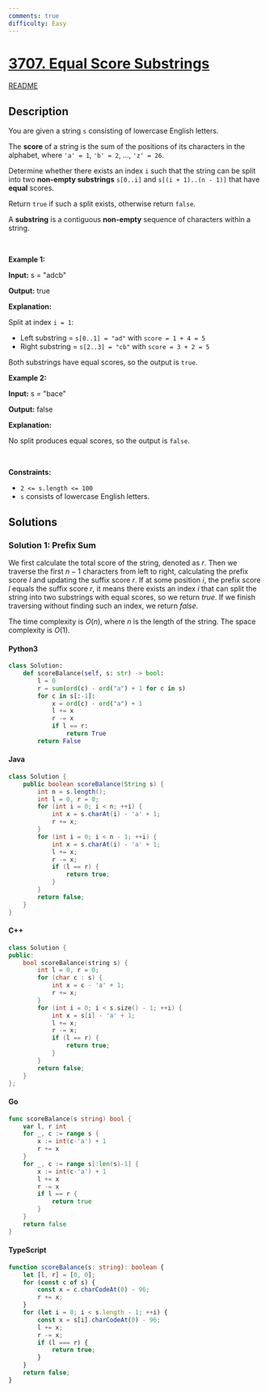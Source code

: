 ```yaml
---
comments: true
difficulty: Easy
---
```


<!-- problem:start -->

# [3707. Equal Score Substrings](https://leetcode.com/problems/equal-score-substrings)

[README](/solution/3700-3799/3707.Equal%20Score%20Substrings/README.md)

## Description

<!-- description:start -->

<p>You are given a string <code>s</code> consisting of lowercase English letters.</p>

<p>The <strong>score</strong> of a string is the sum of the positions of its characters in the alphabet, where <code>&#39;a&#39; = 1</code>, <code>&#39;b&#39; = 2</code>, ..., <code>&#39;z&#39; = 26</code>.</p>

<p>Determine whether there exists an index <code>i</code> such that the string can be split into two <strong>non-empty substrings</strong> <code>s[0..i]</code> and <code>s[(i + 1)..(n - 1)]</code> that have <strong>equal</strong> scores.</p>

<p>Return <code>true</code> if such a split exists, otherwise return <code>false</code>.</p>
A <strong>substring</strong> is a contiguous <b>non-empty</b> sequence of characters within a string.
<p>&nbsp;</p>
<p><strong class="example">Example 1:</strong></p>

<div class="example-block">
<p><strong>Input:</strong> <span class="example-io">s = &quot;adcb&quot;</span></p>

<p><strong>Output:</strong> <span class="example-io">true</span></p>

<p><strong>Explanation:</strong></p>

<p>Split at index <code>i = 1</code>:</p>

<ul>
	<li>Left substring = <code>s[0..1] = &quot;ad&quot;</code> with <code>score = 1 + 4 = 5</code></li>
	<li>Right substring = <code>s[2..3] = &quot;cb&quot;</code> with <code>score = 3 + 2 = 5</code></li>
</ul>

<p>Both substrings have equal scores, so the output is <code>true</code>.</p>
</div>

<p><strong class="example">Example 2:</strong></p>

<div class="example-block">
<p><strong>Input:</strong> <span class="example-io">s = &quot;bace&quot;</span></p>

<p><strong>Output:</strong> <span class="example-io">false</span></p>

<p><strong>Explanation:​​​​​​</strong></p>

<p><strong>​​​​​​​</strong>No split produces equal scores, so the output is <code>false</code>.</p>
</div>

<p>&nbsp;</p>
<p><strong>Constraints:</strong></p>

<ul>
	<li><code>2 &lt;= s.length &lt;= 100</code></li>
	<li><code>s</code> consists of lowercase English letters.</li>
</ul>

<!-- description:end -->

## Solutions

<!-- solution:start -->

### Solution 1: Prefix Sum

We first calculate the total score of the string, denoted as $r$. Then we traverse the first $n-1$ characters from left to right, calculating the prefix score $l$ and updating the suffix score $r$. If at some position $i$, the prefix score $l$ equals the suffix score $r$, it means there exists an index $i$ that can split the string into two substrings with equal scores, so we return $\textit{true}$. If we finish traversing without finding such an index, we return $\textit{false}$.

The time complexity is $O(n)$, where $n$ is the length of the string. The space complexity is $O(1)$.

<!-- tabs:start -->

#### Python3

```python
class Solution:
    def scoreBalance(self, s: str) -> bool:
        l = 0
        r = sum(ord(c) - ord("a") + 1 for c in s)
        for c in s[:-1]:
            x = ord(c) - ord("a") + 1
            l += x
            r -= x
            if l == r:
                return True
        return False
```

#### Java

```java
class Solution {
    public boolean scoreBalance(String s) {
        int n = s.length();
        int l = 0, r = 0;
        for (int i = 0; i < n; ++i) {
            int x = s.charAt(i) - 'a' + 1;
            r += x;
        }
        for (int i = 0; i < n - 1; ++i) {
            int x = s.charAt(i) - 'a' + 1;
            l += x;
            r -= x;
            if (l == r) {
                return true;
            }
        }
        return false;
    }
}
```

#### C++

```cpp
class Solution {
public:
    bool scoreBalance(string s) {
        int l = 0, r = 0;
        for (char c : s) {
            int x = c - 'a' + 1;
            r += x;
        }
        for (int i = 0; i < s.size() - 1; ++i) {
            int x = s[i] - 'a' + 1;
            l += x;
            r -= x;
            if (l == r) {
                return true;
            }
        }
        return false;
    }
};
```

#### Go

```go
func scoreBalance(s string) bool {
	var l, r int
	for _, c := range s {
		x := int(c-'a') + 1
		r += x
	}
	for _, c := range s[:len(s)-1] {
		x := int(c-'a') + 1
		l += x
		r -= x
		if l == r {
			return true
		}
	}
	return false
}
```

#### TypeScript

```ts
function scoreBalance(s: string): boolean {
    let [l, r] = [0, 0];
    for (const c of s) {
        const x = c.charCodeAt(0) - 96;
        r += x;
    }
    for (let i = 0; i < s.length - 1; ++i) {
        const x = s[i].charCodeAt(0) - 96;
        l += x;
        r -= x;
        if (l === r) {
            return true;
        }
    }
    return false;
}
```

<!-- tabs:end -->

<!-- solution:end -->

<!-- problem:end -->
